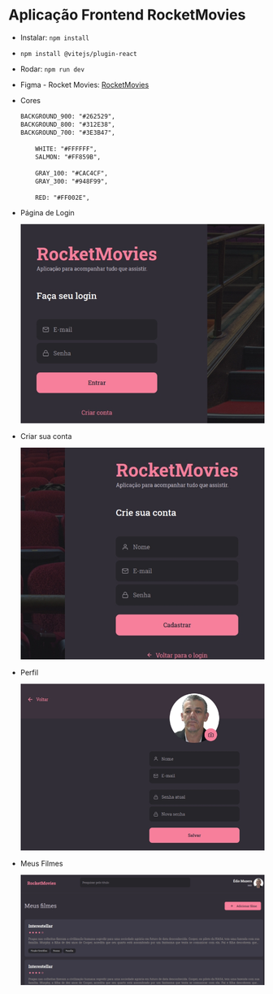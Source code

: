 # Aplicação Frontend RocketMovies

- Instalar: `npm install`
- `npm install @vitejs/plugin-react`
- Rodar: `npm run dev`

- Figma - Rocket Movies: [RocketMovies](https://www.figma.com/file/Y7ugIg348l0w3DvU9MNTbv/RocketMovies?node-id=0%3A1)

- Cores

  ```
  BACKGROUND_900: "#262529",
  BACKGROUND_800: "#312E38",
  BACKGROUND_700: "#3E3B47",

      WHITE: "#FFFFFF",
      SALMON: "#FF859B",

      GRAY_100: "#CAC4CF",
      GRAY_300: "#948F99",

      RED: "#FF002E",

  ```

- Página de Login

  <img src="./img/movie01.jpg">

- Criar sua conta

  <img src="./img/movie02.jpg">

- Perfil

  <img src="./img/movie03.jpg">

- Meus Filmes

  <img src="./img/movie04.jpg">
